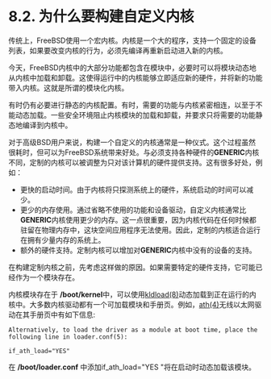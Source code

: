 # 8.2. 为什么要构建自定义内核

传统上，FreeBSD使用一个宏内核。内核是一个大的程序，支持一个固定的设备列表，如果要改变内核的行为，必须先编译再重新启动进入新的内核。

今天，FreeBSD内核中的大部分功能都包含在模块中，必要时可以将模块动态地从内核中加载和卸载。这使得运行中的内核能够立即适应新的硬件，并将新的功能带入内核。这就是所谓的模块化内核。

有时仍有必要进行静态的内核配置。有时，需要的功能与内核紧密相连，以至于不能动态加载。一些安全环境阻止内核模块的加载和卸载，并要求只将需要的功能静态地编译到内核中。

对于高级BSD用户来说，构建一个自定义的内核通常是一种仪式。这个过程虽然很耗时，但可以为FreeBSD系统带来好处。与必须支持各种硬件的**GENERIC**内核不同，定制的内核可以被调整为只对该计算机的硬件提供支持。这有很多好处，例如：

- 更快的启动时间。由于内核将只探测系统上的硬件，系统启动的时间可以减少。
- 更少的内存使用。通过省略不使用的功能和设备驱动，自定义内核通常比**GENERIC**内核使用更少的内存。这一点很重要，因为内核代码在任何时候都驻留在物理内存中，这块空间应用程序无法使用。因此，定制的内核适合运行在拥有少量内存的系统上。
- 额外的硬件支持。定制内核可以增加对**GENERIC**内核中没有的设备的支持。

在构建定制内核之前，先考虑这样做的原因。如果需要特定的硬件支持，它可能已经作为一个模块存在。

内核模块存在于 **/boot/kernel**中，可以使用[kldload(8)](https://www.freebsd.org/cgi/man.cgi?query=kldload&sektion=8&format=html)动态加载到正在运行的内核中。大多数内核驱动都有一个可加载模块和手册页。例如，[ath(4)](https://www.freebsd.org/cgi/man.cgi?query=ath&sektion=4&format=html)无线以太网驱动在其手册页中有如下信息:
```
Alternatively, to load the driver as a module at boot time, place the
following line in loader.conf(5):
    
if_ath_load="YES"
```
在 **/boot/loader.conf** 中添加if_ath_load="YES "将在启动时动态加载该模块。
